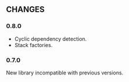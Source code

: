 ## CHANGES

### 0.8.0

  - Cyclic dependency detection.
  - Stack factories.

### 0.7.0

New library incompatible with previous versions.
